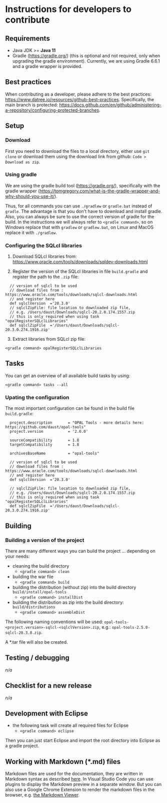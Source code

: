 # Instructions for developers to contribute

## Requirements

* Java JDK >= **Java 11**
* Gradle (https://gradle.org/) (this is optional and not required, only when upgrading the gradle environment). Currently, we are using Gradle 6.6.1 and a gradle wrapper is provided.

## Best practices

When contributing as a developer, please adhere to the best practices: https://www.datree.io/resources/github-best-practices. 
Specifically, the main branch is protected: https://docs.github.com/en/github/administering-a-repository/configuring-protected-branches.

## Setup

### Download 

First you need to download the files to a local directory, either use ``git clone`` or download them using the download link from github: ``Code > Download as zip``. 

### Using gradle

We are using the gradle build tool (https://gradle.org/), specifically with the gradle wrapper (https://tomgregory.com/what-is-the-gradle-wrapper-and-why-should-you-use-it/).

Thus, for all commands you can use `./gradlew` or `gradle.bat` instead of `gradle`. The advantage is that you don't have to download and install gradle. Also, you can always be sure to use the correct version of gradle for the build. In the instructions we will always refer to ``<gradle command>``, so on Windows replace that with ``gradlew`` or ``gradlew.bat``, on Linux and MacOS replace it with ``./gradlew``. 

### Configuring the SQLcl libraries

1. Download SQLcl libraries from: https://www.oracle.com/tools/downloads/sqldev-downloads.html

2. Register the version of the SQLcl libraries in file ``build.gradle`` and register the path to the ``.zip`` file: 
```
  // version of sqlcl to be used
  // download files from : https://www.oracle.com/tools/downloads/sqlcl-downloads.html
  // and register here
  def sqlclVersion  ='20.3.0'
  // sqlclZipFile: file location to downloaded zip file, 
  // e.g. /Users/daust/Downloads/sqlcl-20.2.0.174.1557.zip
  // this is only required when using task "opalRegisterSQLclLibraries"
  def sqlclZipFile  ='/Users/daust/Downloads/sqlcl-20.3.0.274.1916.zip'  
```

3. Extract libraries from SQLcl zip file:
```
<gradle command> opalRegisterSQLclLibraries
```

## Tasks

You can get an overview of all available build tasks by using: 
```
<gradle command> tasks --all
```

### Upating the configuration

The most important configuration can be found in the build file `build.gradle`:

```
  project.description       = "OPAL Tools - more details here: https://github.com/daust/opal-tools"
  project.version           = '2.6.0'
  
  sourceCompatibility       = 1.8
  targetCompatibility       = 1.8

  archivesBaseName          = "opal-tools"

  // version of sqlcl to be used
  // download files from : https://www.oracle.com/tools/downloads/sqlcl-downloads.html
  // and register here
  def sqlclVersion  ='20.3.0'

  // sqlclZipFile: file location to downloaded zip file, 
  // e.g. /Users/daust/Downloads/sqlcl-20.2.0.174.1557.zip
  // this is only required when using task "opalRegisterSQLclLibraries"
  def sqlclZipFile  ='/Users/daust/Downloads/sqlcl-20.3.0.274.1916.zip'  
```

## Building

### Building a version of the project

There are many different ways you can build the project ... depending on your needs: 
* cleaning the build directory
    * `<gradle command> clean`
* building the war file 
    * `<gradle command> build`
* building the distribution (without zip) into the build directory `build/install/opal-tools`
    * `<gradle command> installDist`
* building the distribution as zip into the build directory: `build/distributions`
    * `<gradle command> assembleDist`

The following naming conventions will be used: `opal-tools-<project.version>-sqlcl-<sqlclVersion>.zip`, e.g.: ``opal-tools-2.5.0-sqlcl-20.3.0.zip``. 

A *.tar file will also be created. 

## Testing / debugging

*n/a*

## Checklist for a new release

*n/a*

## Development with Eclipse

* the following task will create all required files for Eclipse
    * `<gradle command> eclipse`

Then you can just start Eclipse and import the root directory into Eclipse as a gradle project. 

## Working with Markdown (*.md) files

Markdown files are used for the documentation, they are written in Markdown syntax as described [here](https://guides.github.com/features/mastering-markdown/). In Visual Studio Code you can use plugins to display the Markdown preview in a separate window. But you can also use a Google Chrome Extension to render the markdown files in the browser, e.g. [the Markdown Viewer](https://chrome.google.com/webstore/detail/markdown-viewer/ckkdlimhmcjmikdlpkmbgfkaikojcbjk).
